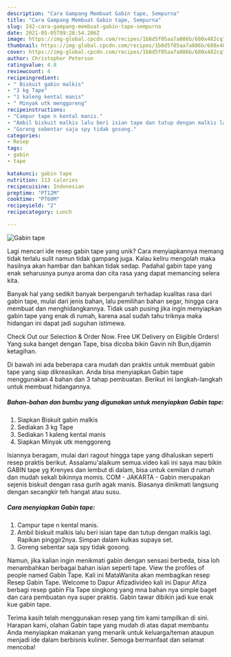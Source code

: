 ```yaml
---
description: "Cara Gampang Membuat Gabin tape, Sempurna"
title: "Cara Gampang Membuat Gabin tape, Sempurna"
slug: 242-cara-gampang-membuat-gabin-tape-sempurna
date: 2021-05-05T09:28:54.206Z
image: https://img-global.cpcdn.com/recipes/1b8d5f05aa7a086b/680x482cq70/gabin-tape-foto-resep-utama.jpg
thumbnail: https://img-global.cpcdn.com/recipes/1b8d5f05aa7a086b/680x482cq70/gabin-tape-foto-resep-utama.jpg
cover: https://img-global.cpcdn.com/recipes/1b8d5f05aa7a086b/680x482cq70/gabin-tape-foto-resep-utama.jpg
author: Christopher Peterson
ratingvalue: 4.8
reviewcount: 4
recipeingredient:
- " Biskuit gabin malkis"
- "3 kg Tape"
- "1 kaleng kental manis"
- " Minyak utk menggoreng"
recipeinstructions:
- "Campur tape n kental manis."
- "Ambil biskuit malkis lalu beri isian tape dan tutup dengan malkis lagi. Rapikan pinggir2nya. Simpan dalam kulkas supaya set."
- "Goreng sebentar saja spy tidak gosong."
categories:
- Resep
tags:
- gabin
- tape

katakunci: gabin tape 
nutrition: 113 calories
recipecuisine: Indonesian
preptime: "PT12M"
cooktime: "PT60M"
recipeyield: "2"
recipecategory: Lunch

---
```



![Gabin tape](https://img-global.cpcdn.com/recipes/1b8d5f05aa7a086b/680x482cq70/gabin-tape-foto-resep-utama.jpg)

Lagi mencari ide resep gabin tape yang unik? Cara menyiapkannya memang tidak terlalu sulit namun tidak gampang juga. Kalau keliru mengolah maka hasilnya akan hambar dan bahkan tidak sedap. Padahal gabin tape yang enak seharusnya punya aroma dan cita rasa yang dapat memancing selera kita.

Banyak hal yang sedikit banyak berpengaruh terhadap kualitas rasa dari gabin tape, mulai dari jenis bahan, lalu pemilihan bahan segar, hingga cara membuat dan menghidangkannya. Tidak usah pusing jika ingin menyiapkan gabin tape yang enak di rumah, karena asal sudah tahu triknya maka hidangan ini dapat jadi suguhan istimewa.

Check Out our Selection &amp; Order Now. Free UK Delivery on Eligible Orders! Yang suka banget dengan Tape, bisa dicoba bikin Gavin nih Bun,dijamin ketagihan.


Di bawah ini ada beberapa cara mudah dan praktis untuk membuat gabin tape yang siap dikreasikan. Anda bisa menyiapkan Gabin tape menggunakan 4 bahan dan 3 tahap pembuatan. Berikut ini langkah-langkah untuk membuat hidangannya.

<!--inarticleads1-->

##### Bahan-bahan dan bumbu yang digunakan untuk menyiapkan Gabin tape:

1. Siapkan  Biskuit gabin malkis
1. Sediakan 3 kg Tape
1. Sediakan 1 kaleng kental manis
1. Siapkan  Minyak utk menggoreng


Isiannya beragam, mulai dari ragout hingga tape yang dihaluskan seperti resep praktis berikut. Assalamu&#39;alaikum semua.video kali ini saya mau bikin GABIN tape yg Krenyes dan lembut di dalam, bisa untuk cemilan d rumah dan mudah sekali bikinnya momis. COM - JAKARTA - Gabin merupakan sejenis biskuit dengan rasa gurih agak manis. Biasanya dinikmati langsung dengan secangkir teh hangat atau susu. 

<!--inarticleads2-->

##### Cara menyiapkan Gabin tape:

1. Campur tape n kental manis.
1. Ambil biskuit malkis lalu beri isian tape dan tutup dengan malkis lagi. Rapikan pinggir2nya. Simpan dalam kulkas supaya set.
1. Goreng sebentar saja spy tidak gosong.


Namun, jika kalian ingin menikmati gabin dengan sensasi berbeda, bisa loh menambahkan berbagai bahan isian seperti tape. View the profiles of people named Gabin Tape. Kali ini MataWanita akan membagikan resep Resep Gabin Tape. Welcome to Dapur Afizadivideo kali ini Dapur Afiza berbagi resep gabin Fla Tape singkong yang mna bahan nya simple baget dan cara pembuatan nya super praktis. Gabin tawar dibikin jadi kue enak kue gabin tape. 

Terima kasih telah menggunakan resep yang tim kami tampilkan di sini. Harapan kami, olahan Gabin tape yang mudah di atas dapat membantu Anda menyiapkan makanan yang menarik untuk keluarga/teman ataupun menjadi ide dalam berbisnis kuliner. Semoga bermanfaat dan selamat mencoba!
